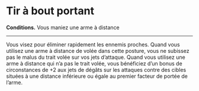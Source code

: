 # Tir à bout portant

<p><strong>Conditions.</strong> Vous maniez une arme à distance</p>
<hr>
<p>Vous visez pour éliminer rapidement les ennemis proches. Quand vous utilisez une arme à distance de volée dans cette posture, vous ne subissez pas le malus du trait volée sur vos jets d’attaque. Quand vous utilisez une arme à distance qui n’a pas le trait volée, vous bénéficiez d’un bonus de circonstances de +2 aux jets de dégâts sur les attaques contre des cibles situées à une distance inférieure ou égale au premier facteur de portée de l’arme.</p>
